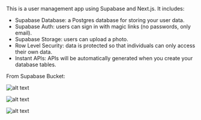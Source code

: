 This is a user management app using Supabase and Next.js. It includes:

- Supabase Database: a Postgres database for storing your user data.
- Supabase Auth: users can sign in with magic links (no passwords, only email).
- Supabase Storage: users can upload a photo.
- Row Level Security: data is protected so that individuals can only access their own data.
- Instant APIs: APIs will be automatically generated when you create your database tables.

From Supabase Bucket:

![alt text](https://dlqncfazpbptuuzkgapl.supabase.in/storage/v1/object/sign/img/first?token=eyJhbGciOiJIUzI1NiIsInR5cCI6IkpXVCJ9.eyJ1cmwiOiJpbWcvZmlyc3QiLCJpYXQiOjE2NDY4NzQzODIsImV4cCI6MTk2MjIzNDM4Mn0.mxO0O_PgYg7irDB_39hXW7LCNZkpTQcGr6PcakqIcmQ)

![alt text](https://dlqncfazpbptuuzkgapl.supabase.in/storage/v1/object/sign/img/second?token=eyJhbGciOiJIUzI1NiIsInR5cCI6IkpXVCJ9.eyJ1cmwiOiJpbWcvc2Vjb25kIiwiaWF0IjoxNjQ2ODc0MzkyLCJleHAiOjE5NjIyMzQzOTJ9.9wBwFOsrJqLz-epZemYHMRYK-fYPV4YaOklm2_DI7Gk)

![alt text](https://dlqncfazpbptuuzkgapl.supabase.in/storage/v1/object/sign/img/third?token=eyJhbGciOiJIUzI1NiIsInR5cCI6IkpXVCJ9.eyJ1cmwiOiJpbWcvdGhpcmQiLCJpYXQiOjE2NDY4NzQzODEsImV4cCI6MTk2MjIzNDM4MX0.FXRrB3DzPMzM4xFX_podtuhq_nkFoMDHOIiaW1-Npcw)
